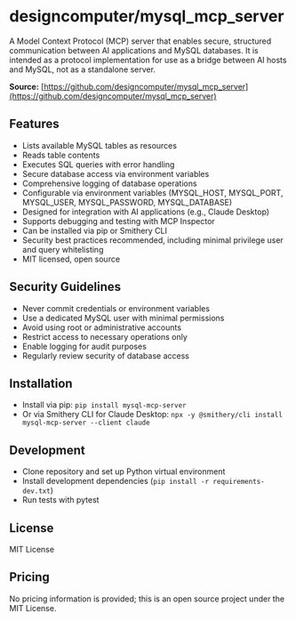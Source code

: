 # designcomputer/mysql_mcp_server

A Model Context Protocol (MCP) server that enables secure, structured communication between AI applications and MySQL databases. It is intended as a protocol implementation for use as a bridge between AI hosts and MySQL, not as a standalone server.

**Source:** [https://github.com/designcomputer/mysql_mcp_server](https://github.com/designcomputer/mysql_mcp_server)

## Features
- Lists available MySQL tables as resources
- Reads table contents
- Executes SQL queries with error handling
- Secure database access via environment variables
- Comprehensive logging of database operations
- Configurable via environment variables (MYSQL_HOST, MYSQL_PORT, MYSQL_USER, MYSQL_PASSWORD, MYSQL_DATABASE)
- Designed for integration with AI applications (e.g., Claude Desktop)
- Supports debugging and testing with MCP Inspector
- Can be installed via pip or Smithery CLI
- Security best practices recommended, including minimal privilege user and query whitelisting
- MIT licensed, open source

## Security Guidelines
- Never commit credentials or environment variables
- Use a dedicated MySQL user with minimal permissions
- Avoid using root or administrative accounts
- Restrict access to necessary operations only
- Enable logging for audit purposes
- Regularly review security of database access

## Installation
- Install via pip: `pip install mysql-mcp-server`
- Or via Smithery CLI for Claude Desktop: `npx -y @smithery/cli install mysql-mcp-server --client claude`

## Development
- Clone repository and set up Python virtual environment
- Install development dependencies (`pip install -r requirements-dev.txt`)
- Run tests with pytest

## License
MIT License

## Pricing
No pricing information is provided; this is an open source project under the MIT License.